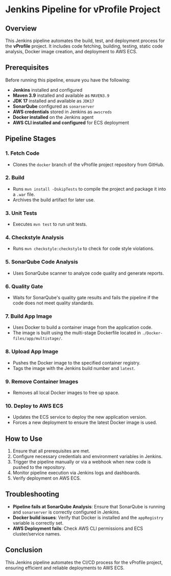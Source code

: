 # Jenkins Pipeline for vProfile Project

## Overview

This Jenkins pipeline automates the build, test, and deployment process for the **vProfile** project. It includes code fetching, building, testing, static code analysis, Docker image creation, and deployment to AWS ECS.

## Prerequisites

Before running this pipeline, ensure you have the following:

- **Jenkins** installed and configured
- **Maven 3.9** installed and available as `MAVEN3.9`
- **JDK 17** installed and available as `JDK17`
- **SonarQube** configured as `sonarserver`
- **AWS credentials** stored in Jenkins as `awscreds`
- **Docker installed** on the Jenkins agent
- **AWS CLI installed and configured** for ECS deployment

## Pipeline Stages

### 1. **Fetch Code**

- Clones the `docker` branch of the vProfile project repository from GitHub.

### 2. **Build**

- Runs `mvn install -DskipTests` to compile the project and package it into a `.war` file.
- Archives the build artifact for later use.

### 3. **Unit Tests**

- Executes `mvn test` to run unit tests.

### 4. **Checkstyle Analysis**

- Runs `mvn checkstyle:checkstyle` to check for code style violations.

### 5. **SonarQube Code Analysis**

- Uses SonarQube scanner to analyze code quality and generate reports.

### 6. **Quality Gate**

- Waits for SonarQube's quality gate results and fails the pipeline if the code does not meet quality standards.

### 7. **Build App Image**

- Uses Docker to build a container image from the application code.
- The image is built using the multi-stage Dockerfile located in `./Docker-files/app/multistage/`.

### 8. **Upload App Image**

- Pushes the Docker image to the specified container registry.
- Tags the image with the Jenkins build number and `latest`.

### 9. **Remove Container Images**

- Removes all local Docker images to free up space.

### 10. **Deploy to AWS ECS**

- Updates the ECS service to deploy the new application version.
- Forces a new deployment to ensure the latest Docker image is used.

## How to Use

1. Ensure that all prerequisites are met.
2. Configure necessary credentials and environment variables in Jenkins.
3. Trigger the pipeline manually or via a webhook when new code is pushed to the repository.
4. Monitor pipeline execution via Jenkins logs and dashboards.
5. Verify deployment on AWS ECS.

## Troubleshooting

- **Pipeline fails at SonarQube Analysis**: Ensure that SonarQube is running and `sonarserver` is correctly configured in Jenkins.
- **Docker build issues**: Verify that Docker is installed and the `appRegistry` variable is correctly set.
- **AWS Deployment fails**: Check AWS CLI permissions and ECS cluster/service names.

## Conclusion

This Jenkins pipeline automates the CI/CD process for the vProfile project, ensuring efficient and reliable deployments to AWS ECS.
